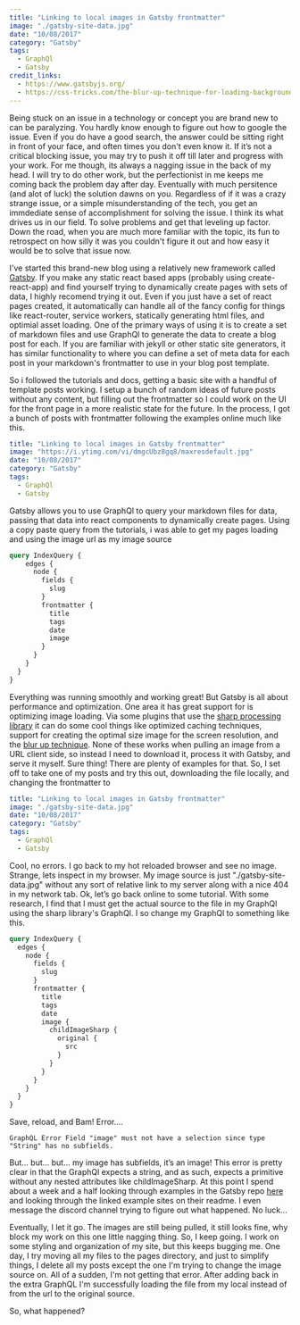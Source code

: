 ```yaml
---
title: "Linking to local images in Gatsby frontmatter"
image: "./gatsby-site-data.jpg"
date: "10/08/2017"
category: "Gatsby"
tags:
  - GraphQl
  - Gatsby
credit_links:
  - https://www.gatsbyjs.org/
  - https://css-tricks.com/the-blur-up-technique-for-loading-background-images/
---
```


Being stuck on an issue in a technology or concept you are brand new to can be paralyzing. You hardly know enough to figure out how to google the issue. Even if you do have a good search, the answer could be sitting right in front of your face, and often times you don't even know it. If it’s not a critical blocking issue, you may try to push it off till later and progress with your work. For me though, its always a nagging issue in the back of my head. I will try to do other work, but the perfectionist in me keeps me coming back the problem day after day. Eventually with much persitence (and alot of luck) the solution dawns on you. Regardless of if it was a crazy strange issue, or a simple misunderstanding of the tech, you get an immdediate sense of accomplishment for solving the issue. I think its what drives us in our field. To solve problems and get that leveling up factor. Down the road, when you are much more familiar with the topic, its fun to retrospect on how silly it was you couldn't figure it out and how easy it would be to solve that issue now.

I've started this brand-new blog using a relatively new framework called [Gatsby](https://www.gatsbyjs.org/). If you make any static react based apps (probably using create-react-app) and find yourself trying to dynamically create pages with sets of data, I highly recomend trying it out. Even if you just have a set of react pages created, it automatically can handle all of the fancy config for things like react-router, service workers, statically generating html files, and optimial asset loading. One of the primary ways of using it is to create a set of markdown files and use GraphQl to generate the data to create a blog post for each. If you are familiar with jekyll or other static site generators, it has similar functionality to where you can define a set of meta data for each post in your markdown's frontmatter to use in your blog post template.

So i followed the tutorials and docs, getting a basic site with a handful of template posts working. I setup a bunch of random ideas of future posts without any content, but filling out the frontmatter so I could work on the UI for the front page in a more realistic state for the future. In the process, I got a bunch of posts with frontmatter following the examples online much like this.

```yaml
title: "Linking to local images in Gatsby frontmatter"
image: "https://i.ytimg.com/vi/dmgcUbz8gq8/maxresdefault.jpg"
date: "10/08/2017"
category: "Gatsby"
tags:
  - GraphQl
  - Gatsby
```

Gatsby allows you to use GraphQl to query your markdown files for data, passing that data into react components to dynamically create pages. Using a copy paste query from the tutorials, i was able to get my pages loading and using the image url as my image source

```GraphQl
query IndexQuery {
    edges {
      node {
        fields {
          slug
        }
        frontmatter {
          title
          tags
          date
          image
        }
      }
    }
  }
}
```

Everything was running smoothly and working great! But Gatsby is all about performance and optimization. One area it has great support for is optimizing image loading. Via some plugins that use the [sharp processing library](https://github.com/lovell/sharp) it can do some cool things like optimized caching techniques, support for creating the optimal size image for the screen resolution, and the [blur up technique](https://css-tricks.com/the-blur-up-technique-for-loading-background-images/). None of these works when pulling an image from a URL client side, so instead I need to download it, process it with Gatsby, and serve it myself. Sure thing! There are plenty of examples for that. So, I set off to take one of my posts and try this out, downloading the file locally, and changing the frontmatter to

```yaml
title: "Linking to local images in Gatsby frontmatter"
image: "./gatsby-site-data.jpg"
date: "10/08/2017"
category: "Gatsby"
tags:
  - GraphQl
  - Gatsby
```

Cool, no errors. I go back to my hot reloaded browser and see no image. Strange, lets inspect in my browser. My image source is just "./gatsby-site-data.jpg" without any sort of relative link to my server along with a nice 404 in my network tab. Ok, let’s go back online to some tutorial. With some research, I find that I must get the actual source to the file in my GraphQl using the sharp library's GraphQl. I so change my GraphQl to something like this.

```GraphQl
query IndexQuery {
  edges {
    node {
      fields {
        slug
      }
      frontmatter {
        title
        tags
        date
        image {
          childImageSharp {
            original {
              src
            }
          }
        }
      }
    }
  }
}
```

Save, reload, and Bam! Error....

```
GraphQL Error Field "image" must not have a selection since type "String" has no subfields.
```

But... but... but... my image has subfields, it’s an image! This error is pretty clear in that the GraphQl expects a string, and as such, expects a primitive without any nested attributes like childImageSharp. At this point I spend about a week and a half looking through examples in the Gatsby repo [here](https://github.com/gatsbyjs/gatsby/tree/master/examples) and looking through the linked example sites on their readme. I even message the discord channel trying to figure out what happened. No luck...

Eventually, I let it go. The images are still being pulled, it still looks fine, why block my work on this one little nagging thing. So, I keep going. I work on some styling and organization of my site, but this keeps bugging me. One day, I try moving all my files to the pages directory, and just to simplify things, I delete all my posts except the one I'm trying to change the image source on. All of a sudden, I'm not getting that error. After adding back in the extra GraphQL I'm successfully loading the file from my local instead of from the url to the original source.

So, what happened?
